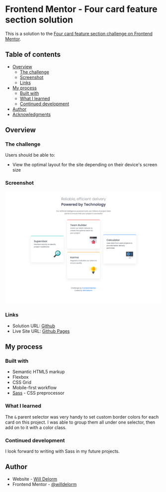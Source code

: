 # Frontend Mentor - Four card feature section solution

This is a solution to the [Four card feature section challenge on Frontend Mentor](https://www.frontendmentor.io/challenges/four-card-feature-section-weK1eFYK).

## Table of contents

- [Overview](#overview)
  - [The challenge](#the-challenge)
  - [Screenshot](#screenshot)
  - [Links](#links)
- [My process](#my-process)
  - [Built with](#built-with)
  - [What I learned](#what-i-learned)
  - [Continued development](#continued-development)
- [Author](#author)
- [Acknowledgments](#acknowledgments)

## Overview

### The challenge

Users should be able to:

- View the optimal layout for the site depending on their device's screen size

### Screenshot

![](./screenshot.png)

### Links

- Solution URL: [Github](https://github.com/willdelorm/four-card-feature-section)
- Live Site URL: [Github Pages](https://willdelorm.github.io/four-card-feature-section)

## My process

### Built with

- Semantic HTML5 markup
- Flexbox
- CSS Grid
- Mobile-first workflow
- [Sass](https://sass-lang.com/) - CSS preprocessor

### What I learned

The `&` parent selector was very handy to set custom border colors for each card on this project. I was able to group them all under one selector, then add on to it with a color class.

### Continued development

I look forward to writing with Sass in my future projects.

## Author

- Website - [Will Delorm](https://willdelorm.com)
- Frontend Mentor - [@willdelorm](https://www.frontendmentor.io/profile/willdelorm)
